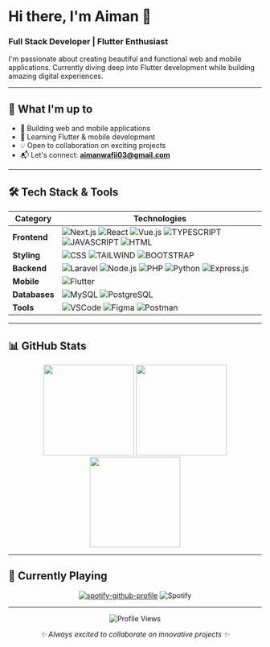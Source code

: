 # Hi there, I'm Aiman 👋

### Full Stack Developer | Flutter Enthusiast

I'm passionate about creating beautiful and functional web and mobile applications. Currently diving deep into Flutter development while building amazing digital experiences.

---

## 🚀 What I'm up to

- 🔭 Building web and mobile applications
- 🌱 Learning Flutter & mobile development
- 💡 Open to collaboration on exciting projects
- 📬 Let's connect: **aimanwafii03@gmail.com**

---

## 🛠️ Tech Stack & Tools

| Category | Technologies |
|---|---|
| **Frontend** | ![Next.js](https://img.shields.io/badge/Next.js-black?style=for-the-badge&logo=next.js&logoColor=white) ![React](https://img.shields.io/badge/react-%2320232a.svg?style=for-the-badge&logo=react&logoColor=%2361DAFB) ![Vue.js](https://img.shields.io/badge/vuejs-%2335495e.svg?style=for-the-badge&logo=vuedotjs&logoColor=%234FC08D) ![TYPESCRIPT](https://img.shields.io/badge/typescript-%23007ACC.svg?style=for-the-badge&logo=typescript&logoColor=white) ![JAVASCRIPT](https://img.shields.io/badge/javascript-%23323330.svg?style=for-the-badge&logo=javascript&logoColor=%23F7DF1E) ![HTML](https://img.shields.io/badge/html-%23E34F26.svg?style=for-the-badge&logo=html5&logoColor=white) |
| **Styling** | ![CSS](https://img.shields.io/badge/CSS-639?logo=css&logoColor=fff&style=for-the-badge) ![TAILWIND](https://img.shields.io/badge/tailwindcss-%2338B2AC.svg?style=for-the-badge&logo=tailwind-css&logoColor=white) ![BOOTSTRAP](https://img.shields.io/badge/bootstrap-%238511FA.svg?style=for-the-badge&logo=bootstrap&logoColor=white) |
| **Backend** | ![Laravel](https://img.shields.io/badge/laravel-%23FF2D20.svg?style=for-the-badge&logo=laravel&logoColor=white) ![Node.js](https://img.shields.io/badge/Node.js-6DA55F?logo=node.js&logoColor=white&style=for-the-badge) ![PHP](https://img.shields.io/badge/php-%23777BB4.svg?style=for-the-badge&logo=php&logoColor=white) ![Python](https://img.shields.io/badge/python-%233776AB.svg?style=for-the-badge&logo=python&logoColor=white) ![Express.js](https://img.shields.io/badge/Express.js-%23404d59.svg?logo=express&logoColor=%2361DAFB&style=for-the-badge) |
| **Mobile** | ![Flutter](https://img.shields.io/badge/Flutter-%2302569B.svg?style=for-the-badge&logo=Flutter&logoColor=white) |
| **Databases** | ![MySQL](https://img.shields.io/badge/mysql-%2300000f.svg?style=for-the-badge&logo=mysql&logoColor=white) ![PostgreSQL](https://img.shields.io/badge/Postgres-%23316192.svg?logo=postgresql&logoColor=white&style=for-the-badge) |
| **Tools** | ![VSCode](https://custom-icon-badges.demolab.com/badge/VS%20Code-0078d7.svg?logo=vsc&logoColor=white&style=for-the-badge) ![Figma](https://img.shields.io/badge/figma-%23F24E1E.svg?style=for-the-badge&logo=figma&logoColor=white) ![Postman](https://img.shields.io/badge/Postman-FF6C37?style=for-the-badge&logo=postman&logoColor=white) |

---

## 📊 GitHub Stats

<div align="center">
  
<img height="180em" src="https://github-readme-stats.vercel.app/api?username=Aimannawal&show_icons=true&theme=tokyonight&hide_border=true&count_private=true"/>
<img height="180em" src="https://github-readme-streak-stats.herokuapp.com/?user=Aimannawal&theme=tokyonight&hide_border=true"/>

<img height="180em" src="https://github-readme-stats.vercel.app/api/top-langs/?username=Aimannawal&layout=compact&theme=tokyonight&hide_border=true"/>

</div>

---

## 🎵 Currently Playing

<div align="center">

[![spotify-github-profile](https://spotify-github-profile.kittinanx.com/api/view?uid=31nmfqq5q5557pliglc6qap3rjhq&cover_image=true&theme=default&show_offline=false&background_color=121212&interchange=false)](https://github.com/kittinan/spotify-github-profile)
![Spotify](https://spotify-recently-played-readme.vercel.app/api?user=31nmfqq5q5557pliglc6qap3rjhq)

</div>

---

<div align="center">
  
![Profile Views](https://count.getloli.com/get/@Aimannawal)

<i>✨ Always excited to collaborate on innovative projects ✨</i>

</div>
